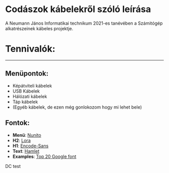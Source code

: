 # Codászok kábelekről szóló leírása
 A Neumann János Informatikai technikum 2021-es tanévében a Számitógép alkatrészeinek kábeles projektje.

 # Tennivalók:
<!-- blank line -->
----
<!-- blank line -->
## Menüpontok:
 - Képátviteli kábelek
 - USB Kábelek
 - Hálózati kábelek
 - Táp kábelek
 - (Egyéb kábelek, de ezen még gonlokozom hogy mi lehet bele)

## Fontok:

 - **Menü**:     [Nunito][nunito-font] <br>
 - **H2**:       [Lora] <br>
 - **H1**:       [Encode-Sans][encoce-sans] <br>
 - **Text**:     [Hamlet] <br>
 - **Examples**: [Top 20 Google font][google-top20font]

 DC test

[nunito-font]:https://fonts.google.com/specimen/Nunito#standard-styles
[lora]:https://fonts.google.com/specimen/Lora
[encoce-sans]:https://fonts.google.com/specimen/Encode+Sans
[Hamlet]:https://fonts.google.com/specimen/Hahmlet
[google-top20font]:https://www.awwwards.com/20-best-web-fonts-from-google-web-fonts-and-font-face.html
